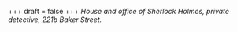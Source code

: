 
+++
draft = false
+++
_House and office of Sherlock Holmes, private detective, 221b Baker Street._
